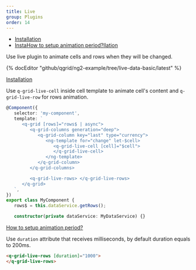 ```yaml
---
title: Live
group: Plugins
order: 14
---
```

- [Installation](#installation)
- [InstaHow to setup animation period?llation](#how-to-setup-animation-period)

Use live plugin to animate cells and rows when they will be changed.

{% docEditor "github/qgrid/ng2-example/tree/live-data-basic/latest" %}

<a name="installation" href="#installation">
   Installation
</a>

Use `q-grid-live-cell` inside cell template to animate cell's content and `q-grid-live-row` for rows animation.

```typescript
@Component({
   selector: 'my-component',
   template: `
      <q-grid [rows]="rows$ | async">
         <q-grid-columns generation="deep">
            <q-grid-column key="last" type="currency">
               <ng-template for="change" let-$cell>
                  <q-grid-live-cell [cell]="$cell">
                  </q-grid-live-cell>
               </ng-template>
            </q-grid-column>
         </q-grid-columns>

         <q-grid-live-rows> </q-grid-live-rows>
      </q-grid>
   `,
})
export class MyComponent {
   rows$ = this.dataService.getRows();

   constructor(private dataService: MyDataService) {}
```

<a name="how-to-setup-animation-period" href="#how-to-setup-animation-period">
   How to setup animation period?
</a>

Use `duration` attribute that receives milliseconds, by default duration equals to 200ms.

```html
<q-grid-live-rows [duration]="1000">
</q-grid-live-rows>
```
